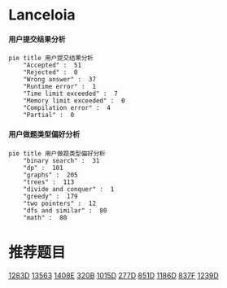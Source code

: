 # Lanceloia

<!-- tabs:start -->



#### **用户提交结果分析**

```mermaid
pie title 用户提交结果分析
    "Accepted" :  51
    "Rejected" :  0
    "Wrong answer" :  37
    "Runtime error" :  1
    "Time limit exceeded" :  7
    "Memory limit exceeded" :  0
    "Compilation error" :  4
    "Partial" :  0
```

#### **用户做题类型偏好分析**

```mermaid
pie title 用户做题类型偏好分析
    "binary search" :  31
    "dp" :  101
    "graphs" :  205
    "trees" :  113
    "divide and conquer" :  1
    "greedy" :  179
    "two pointers" :  12
    "dfs and similar" :  80
    "math" :  80
```



<!-- tabs:end -->
# 推荐题目
[1283D](https://codeforces.com/contest/1283/problem/D)
[13563](https://codeforces.com/contest/1356/problem/3)
[1408E](https://codeforces.com/contest/1408/problem/E)
[320B](https://codeforces.com/contest/320/problem/B)
[1015D](https://codeforces.com/contest/1015/problem/D)
[277D](https://codeforces.com/contest/277/problem/D)
[851D](https://codeforces.com/contest/851/problem/D)
[1186D](https://codeforces.com/contest/1186/problem/D)
[837F](https://codeforces.com/contest/837/problem/F)
[1239D](https://codeforces.com/contest/1239/problem/D)
